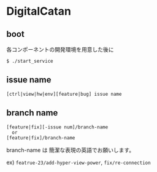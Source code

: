 # DigitalCatan


## boot 

各コンポーネントの開発環境を用意した後に

    $ ./start_service

## issue name 

    [ctrl|view|hw|env][feature|bug] issue name

## branch name

    [feature|fix][-issue num]/branch-name
      or
    [feature|fix]/branch-name
    
branch-name は 簡潔な表現の英語でお願いします。

ex) `featrue-23/add-hyper-view-power`, `fix/re-connection`
